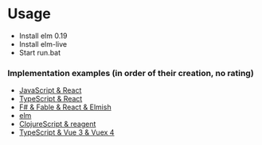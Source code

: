# Usage

* Install elm 0.19
* Install elm-live
* Start run.bat

### Implementation examples (in order of their creation, no rating)

* [JavaScript & React](https://github.com/toburger/tic-tac-toe)
* [TypeScript & React](https://github.com/toburger/tic-tac-toe--typescript)
* [F# & Fable & React & Elmish](https://github.com/toburger/tic-tac-toe--fable)
* [elm](https://github.com/toburger/tic-tac-toe--elm)
* [ClojureScript & reagent](https://github.com/toburger/tic-tac-toe--clojure)
* [TypeScript & Vue 3 & Vuex 4](https://github.com/toburger/tic-tac-toe--vue)
